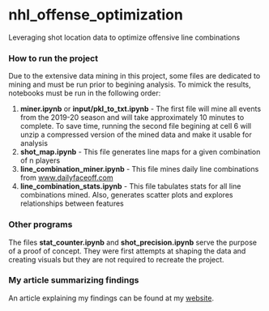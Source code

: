 # nhl_offense_optimization
Leveraging shot location data to optimize offensive line combinations


### How to run the project
Due to the extensive data mining in this project, some files are dedicated to mining and must be run prior to begining analysis. To mimick the results, notebooks must be run in the following order:

1. **miner.ipynb** or **input/pkl_to_txt.ipynb**  -  The first file will mine all events from the 2019-20 season and will take approximately 10 minutes to complete. To save time, running the second file begining at cell 6 will unzip a compressed version of the mined data and make it usable for analysis
2. **shot_map.ipynb**  -  This file generates line maps for a given combination of n players
3. **line_combination_miner.ipynb**  -  This file mines daily line combinations from www.dailyfaceoff.com
4. **line_combination_stats.ipynb**  -  This file tabulates stats for all line combinations mined. Also, generates scatter plots and explores relationships between features


### Other programs
The files **stat_counter.ipynb** and **shot_precision.ipynb** serve the purpose of a proof of concept. They were first attempts at shaping the data and creating visuals but they are not required to recreate the project.


### My article summarizing findings
An article explaining my findings can be found at my [website](http://bardownstats.org/efficient-line-hypothesis/).
